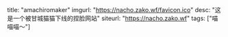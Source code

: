 title: "amachiromaker"
		imgurl: "https://nacho.zako.wf/favicon.ico"
		desc: "这是一个被甘城猫猫下线的捏脸网站"
		siteurl: "https://nacho.zako.wf"
		tags: ["喵喵喵～"]